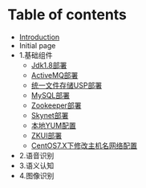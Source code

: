 # Table of contents

* [Introduction](README.md)
* Initial page
* 1.基础组件
  * [Jdk1.8部署](1.-ji-chu-zu-jian/jdk1.8-bu-shu.md)
  * [ActiveMQ部署](1.-ji-chu-zu-jian/activemq-bu-shu.md)
  * [统一文件存储USP部署](1.-ji-chu-zu-jian/tong-yi-wen-jian-cun-chu-usp-bu-shu.md)
  * [MySQL部署](1.-ji-chu-zu-jian/mysql-bu-shu.md)
  * [Zookeeper部署](1.-ji-chu-zu-jian/zookeeper-bu-shu.md)
  * [Skynet部署](1.-ji-chu-zu-jian/skynet-bu-shu.md)
  * [本地YUM配置](1.-ji-chu-zu-jian/ben-di-yum-pei-zhi.md)
  * [ZKUI部署](1.-ji-chu-zu-jian/zkui-bu-shu.md)
  * [CentOS7.X下修改主机名网络配置](1.-ji-chu-zu-jian/centos7.x-xia-xiu-gai-zhu-ji-ming-wang-luo-pei-zhi.md)
* 2.语音识别
* 3.语义认知
* 4.图像识别

